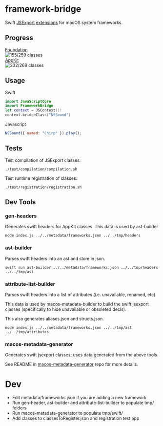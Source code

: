 # framework-bridge

Swift [JSExport](https://developer.apple.com/documentation/javascriptcore/jsexport) [extensions](https://docs.swift.org/swift-book/LanguageGuide/Extensions.html) for macOS system frameworks.

## Progress
[Foundation](https://github.com/johnsusek/framework-bridge/tree/master/modules/Foundation)<br>
![155/259 classes](https://progress-bar.dev/155?&suffix=/259%20classes&scale=259&width=320)
<br>
[AppKit](https://github.com/johnsusek/framework-bridge/tree/master/modules/AppKit)<br>
![232/269 classes](https://progress-bar.dev/232?&suffix=/259%20classes&scale=269&width=320)

## Usage

Swift
```swift
import JavaScriptCore
import FrameworkBridge
let context = JSContext()!
context.bridgeClass("NSSound")
```

Javascript
```javascript
NSSound({ named: "Chirp" }).play();
```

## Tests

Test compilation of JSExport classes:

`./test/compilation/compilation.sh`

Test runtime registration of classes:

`./test/registration/registration.sh`

## Dev Tools

### gen-headers

Generates swift headers for AppKit classes. This data is used by ast-builder

`node index.js ../../metadata/frameworks.json ../../tmp/headers`

### ast-builder

Parses swift headers into an ast and store in json.

`swift run ast-builder ../../metadata/frameworks.json ../../tmp/headers ../../tmp/ast`

### attribute-list-builder

Parses swift headers into a list of attributes (i.e. unavailable, renamed, etc).

This data is used by macos-metadata-builder to build the swift jsexport
classes (specifically to hide unavailable or obsoleted decls).

This also generates aliases.json and structs.json.

`node index.js ../../metadata/frameworks.json ../../tmp/ast ../../tmp/attributes`

### macos-metadata-generator

Generates swift jsexport classes; uses data generated from the above tools.

See README in [macos-metadata-generator](https://github.com/johnsusek/macos-metadata-generator) repo for more details.

# Dev

* Edit metadata/frameworks.json if you are adding a new framework
* Run gen-header, ast-builder and attribute-list-builder to populate tmp/ folders
* Run macos-metadata-generator to populate tmp/swift/
* Add classes to classesToRegister.json and registration test app
